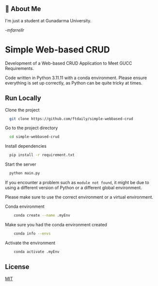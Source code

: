 
## 🚀 About Me
I'm just a student at Gunadarma University. 



-*mfarrellr*

# Simple Web-based CRUD

Development of a Web-based CRUD Application to Meet GUCC Requirements.

Code written in Python 3.11.11 with a conda environment. Please ensure everything is set up correctly, as Python can be quite tricky at times.
## Run Locally

Clone the project

```bash
  git clone https://github.com/ftdaily/simple-webbased-crud
```

Go to the project directory

```bash
  cd simple-webbased-crud
```

Install dependencies

```bash
  pip install -r requirement.txt
```

Start the server

```bash
  python main.py
```

If you encounter a problem such as `module not found`, it might be due to using a different version of Python or a different global environment.

Please make sure to use the correct environment or a virtual environment.

Conda environment
```bash
    conda create --name .myEnv 
```

Make sure you had the conda environment created
```bash
    conda info --envs
```

Activate the environment
```bash
    conda activate .myEnv
```

## License

[MIT](https://choosealicense.com/licenses/mit/)


